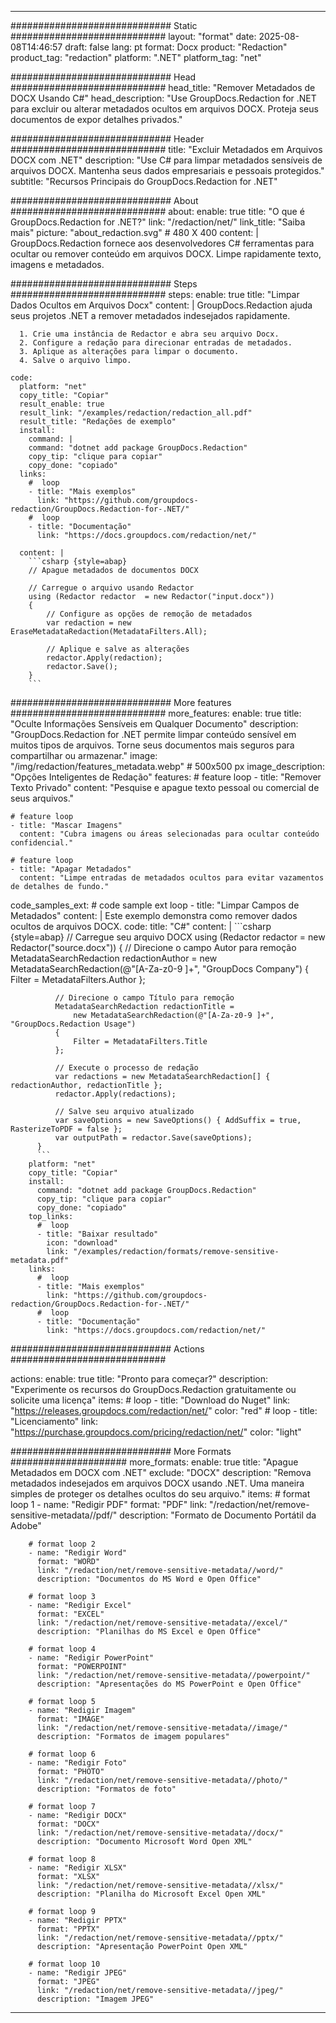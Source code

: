
---
############################# Static ############################
layout: "format"
date:  2025-08-08T14:46:57
draft: false
lang: pt
format: Docx
product: "Redaction"
product_tag: "redaction"
platform: ".NET"
platform_tag: "net"

############################# Head ############################
head_title: "Remover Metadados de DOCX Usando C#"
head_description: "Use GroupDocs.Redaction for .NET para excluir ou alterar metadados ocultos em arquivos DOCX. Proteja seus documentos de expor detalhes privados."

############################# Header ############################
title: "Excluir Metadados em Arquivos DOCX com .NET" 
description: "Use C# para limpar metadados sensíveis de arquivos DOCX. Mantenha seus dados empresariais e pessoais protegidos."
subtitle: "Recursos Principais do GroupDocs.Redaction for .NET" 

############################# About ############################
about:
    enable: true
    title: "O que é GroupDocs.Redaction for .NET?"
    link: "/redaction/net/"
    link_title: "Saiba mais"
    picture: "about_redaction.svg" # 480 X 400
    content: |
       GroupDocs.Redaction fornece aos desenvolvedores C# ferramentas para ocultar ou remover conteúdo em arquivos DOCX. Limpe rapidamente texto, imagens e metadados.

############################# Steps ############################
steps:
    enable: true
    title: "Limpar Dados Ocultos em Arquivos Docx"
    content: |
      GroupDocs.Redaction ajuda seus projetos .NET a remover metadados indesejados rapidamente.
      
      1. Crie uma instância de Redactor e abra seu arquivo Docx.
      2. Configure a redação para direcionar entradas de metadados.
      3. Aplique as alterações para limpar o documento.
      4. Salve o arquivo limpo.
   
    code:
      platform: "net"
      copy_title: "Copiar"
      result_enable: true
      result_link: "/examples/redaction/redaction_all.pdf"
      result_title: "Redações de exemplo"
      install:
        command: |
        command: "dotnet add package GroupDocs.Redaction"
        copy_tip: "clique para copiar"
        copy_done: "copiado"
      links:
        #  loop
        - title: "Mais exemplos"
          link: "https://github.com/groupdocs-redaction/GroupDocs.Redaction-for-.NET/"
        #  loop
        - title: "Documentação"
          link: "https://docs.groupdocs.com/redaction/net/"
          
      content: |
        ```csharp {style=abap}
        // Apague metadados de documentos DOCX

        // Carregue o arquivo usando Redactor
        using (Redactor redactor  = new Redactor("input.docx"))
        {
            // Configure as opções de remoção de metadados
            var redaction = new EraseMetadataRedaction(MetadataFilters.All);
            
            // Aplique e salve as alterações
            redactor.Apply(redaction);
            redactor.Save();
        }
        ```            


############################# More features ############################
more_features:
  enable: true
  title: "Oculte Informações Sensíveis em Qualquer Documento"
  description: "GroupDocs.Redaction for .NET permite limpar conteúdo sensível em muitos tipos de arquivos. Torne seus documentos mais seguros para compartilhar ou armazenar."
  image: "/img/redaction/features_metadata.webp" # 500x500 px
  image_description: "Opções Inteligentes de Redação"
  features:
    # feature loop
    - title: "Remover Texto Privado"
      content: "Pesquise e apague texto pessoal ou comercial de seus arquivos."

    # feature loop
    - title: "Mascar Imagens"
      content: "Cubra imagens ou áreas selecionadas para ocultar conteúdo confidencial."

    # feature loop
    - title: "Apagar Metadados"
      content: "Limpe entradas de metadados ocultos para evitar vazamentos de detalhes de fundo."
      
  code_samples_ext:
    # code sample ext loop
    - title: "Limpar Campos de Metadados"
      content: |
        Este exemplo demonstra como remover dados ocultos de arquivos DOCX.
      code:
        title: "C#"
        content: |
          ```csharp {style=abap}
          //  Carregue seu arquivo DOCX
          using (Redactor redactor  = new Redactor("source.docx"))
          {
              // Direcione o campo Autor para remoção
              MetadataSearchRedaction redactionAuthor = 
                  new MetadataSearchRedaction(@"[A-Za-z0-9 ]+", "GroupDocs Company")
              {
                  Filter = MetadataFilters.Author
              };

              // Direcione o campo Título para remoção
              MetadataSearchRedaction redactionTitle = 
                  new MetadataSearchRedaction(@"[A-Za-z0-9 ]+", "GroupDocs.Redaction Usage")
              {
                  Filter = MetadataFilters.Title
              };

              // Execute o processo de redação
              var redactions = new MetadataSearchRedaction[] { redactionAuthor, redactionTitle };
              redactor.Apply(redactions);

              // Salve seu arquivo atualizado
              var saveOptions = new SaveOptions() { AddSuffix = true, RasterizeToPDF = false };
              var outputPath = redactor.Save(saveOptions);
          }
          ```
        platform: "net"
        copy_title: "Copiar"
        install:
          command: "dotnet add package GroupDocs.Redaction"
          copy_tip: "clique para copiar"
          copy_done: "copiado"
        top_links:
          #  loop
          - title: "Baixar resultado"
            icon: "download"
            link: "/examples/redaction/formats/remove-sensitive-metadata.pdf"
        links:
          #  loop
          - title: "Mais exemplos"
            link: "https://github.com/groupdocs-redaction/GroupDocs.Redaction-for-.NET/"
          #  loop
          - title: "Documentação"
            link: "https://docs.groupdocs.com/redaction/net/"


############################# Actions ############################

actions:
  enable: true
  title: "Pronto para começar?"
  description: "Experimente os recursos do GroupDocs.Redaction gratuitamente ou solicite uma licença"
  items:
    #  loop
    - title: "Download do Nuget"
      link: "https://releases.groupdocs.com/redaction/net/"
      color: "red"
        #  loop
    - title: "Licenciamento"
      link: "https://purchase.groupdocs.com/pricing/redaction/net/"
      color: "light"


############################# More Formats #####################
more_formats:
    enable: true
    title: "Apague Metadados em DOCX com .NET"
    exclude: "DOCX"
    description: "Remova metadados indesejados em arquivos DOCX usando .NET. Uma maneira simples de proteger os detalhes ocultos do seu arquivo."
    items: 
        # format loop 1
        - name: "Redigir PDF"
          format: "PDF"
          link: "/redaction/net/remove-sensitive-metadata//pdf/"
          description: "Formato de Documento Portátil da Adobe"

        # format loop 2
        - name: "Redigir Word"
          format: "WORD"
          link: "/redaction/net/remove-sensitive-metadata//word/"
          description: "Documentos do MS Word e Open Office"
          
        # format loop 3
        - name: "Redigir Excel"
          format: "EXCEL"
          link: "/redaction/net/remove-sensitive-metadata//excel/"
          description: "Planilhas do MS Excel e Open Office"

        # format loop 4
        - name: "Redigir PowerPoint"
          format: "POWERPOINT"
          link: "/redaction/net/remove-sensitive-metadata//powerpoint/"
          description: "Apresentações do MS PowerPoint e Open Office"

        # format loop 5
        - name: "Redigir Imagem"
          format: "IMAGE"
          link: "/redaction/net/remove-sensitive-metadata//image/"
          description: "Formatos de imagem populares"

        # format loop 6
        - name: "Redigir Foto"
          format: "PHOTO"
          link: "/redaction/net/remove-sensitive-metadata//photo/"
          description: "Formatos de foto"

        # format loop 7
        - name: "Redigir DOCX"
          format: "DOCX"
          link: "/redaction/net/remove-sensitive-metadata//docx/"
          description: "Documento Microsoft Word Open XML"
          
        # format loop 8
        - name: "Redigir XLSX"
          format: "XLSX"
          link: "/redaction/net/remove-sensitive-metadata//xlsx/"
          description: "Planilha do Microsoft Excel Open XML"
          
        # format loop 9
        - name: "Redigir PPTX"
          format: "PPTX"
          link: "/redaction/net/remove-sensitive-metadata//pptx/"
          description: "Apresentação PowerPoint Open XML"

        # format loop 10
        - name: "Redigir JPEG"
          format: "JPEG"
          link: "/redaction/net/remove-sensitive-metadata//jpeg/"
          description: "Imagem JPEG"


---
